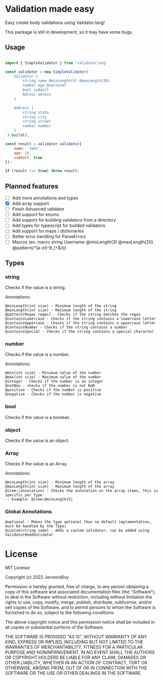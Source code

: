 # Validation made easy

Easy create body validations using Validator.lang!

This package is still in development, so it may have some bugs.

## Usage

```js

import { SimpleValidator } from 'validatorlang'

const validator = new SimpleValidator(`
	Validator {
		string name @minLength(5) @maxLength(20)
		number age @optional
		bool isAdult
		Adress adress
	}

	Address {
		string state
		string city
		string street
		number number
	}
`).build();

const result = validator.validate({
	name: 'John',
	age: 20,
	isAdult: true
});

if (result !== true) throw result;

```

## Planned features

- [ ] Add more annotations and types
- [x] Add array support
- [ ] Finish Advanced validator
- [ ] Add support for enums
- [ ] Add support for building validators from a directory
- [ ] Add types for typescript for builded validators
- [ ] Add support for maps / dictionaries
- [ ] Better error handling for ParseErrors
- [ ] Macros (ex: macro string Username @minLength(3) @maxLength(20) @pattern(/^[a-z0-9_]+$/i))

## Types

### string

Checks if the value is a string.

Annotations:
```
@minLength(int size) - Minimum length of the string
@maxLength(int size) - Maximum length of the string
@pattern(Regex regex) - Checks if the string matches the regex
@containsLowercase - Checks if the string contains a lowercase letter
@containsUppercase - Checks if the string contains a uppercase letter
@containsNumber - Checks if the string contains a number
@containsSpecial - Checks if the string contains a special character
```

### number

Checks if the value is a number.

Annotations:
```
@min(int size) - Minimum value of the number
@max(int size) - Maximum value of the number
@integer - Checks if the number is an integer
@notNan - checks if the number is not NaN
@positive - Checks if the number is positive
@negative - Checks if the number is negative
```

### bool

Checks if the value is a boolean.

### object

Checks if the value is an object.

### Array

Checks if the value is an Array.

Annotations:
```
@minLength(int size) - Minimum length of the array
@maxLength(int size) - Maximum length of the array
@item:(annotation) - Checks the annotation on the array items, this is specific per type
-- Example: @item:@minLength(5)
```


### Global Annotations

```
@optional - Makes the type optional (has no default implementation, must be handled by the Type)
@custom(string name) - Adds a custom validator, can be added using Validator#addValidator
```


# License
MIT License

Copyright (c) 2022 JeroenoBoy

Permission is hereby granted, free of charge, to any person obtaining a copy
of this software and associated documentation files (the "Software"), to deal
in the Software without restriction, including without limitation the rights
to use, copy, modify, merge, publish, distribute, sublicense, and/or sell
copies of the Software, and to permit persons to whom the Software is
furnished to do so, subject to the following conditions:

The above copyright notice and this permission notice shall be included in all
copies or substantial portions of the Software.

THE SOFTWARE IS PROVIDED "AS IS", WITHOUT WARRANTY OF ANY KIND, EXPRESS OR
IMPLIED, INCLUDING BUT NOT LIMITED TO THE WARRANTIES OF MERCHANTABILITY,
FITNESS FOR A PARTICULAR PURPOSE AND NONINFRINGEMENT. IN NO EVENT SHALL THE
AUTHORS OR COPYRIGHT HOLDERS BE LIABLE FOR ANY CLAIM, DAMAGES OR OTHER
LIABILITY, WHETHER IN AN ACTION OF CONTRACT, TORT OR OTHERWISE, ARISING FROM,
OUT OF OR IN CONNECTION WITH THE SOFTWARE OR THE USE OR OTHER DEALINGS IN THE
SOFTWARE.


